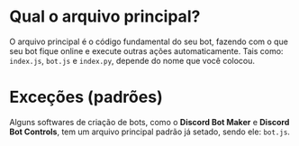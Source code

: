 # Qual o arquivo principal?

O arquivo principal é o código fundamental do seu bot, fazendo com o que seu bot fique online e execute outras ações automaticamente. Tais como: `index.js`, `bot.js` e `index.py`, depende do nome que você colocou.

# Exceções (padrões)

Alguns softwares de criação de bots, como o **Discord Bot Maker** e **Discord Bot Controls**, tem um arquivo principal padrão já setado, sendo ele: ``bot.js``.
